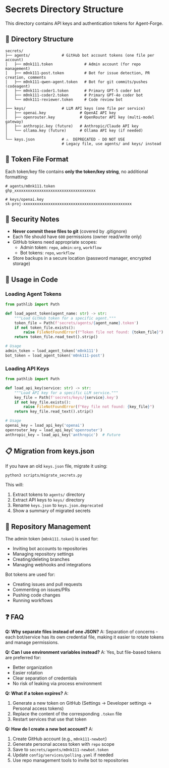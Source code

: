 # Secrets Directory Structure

This directory contains API keys and authentication tokens for Agent-Forge.

## 📁 Directory Structure

```
secrets/
├── agents/              # GitHub bot account tokens (one file per account)
│   ├── m0nk111.token              # Admin account (for repo management)
│   ├── m0nk111-post.token         # Bot for issue detection, PR creation, comments
│   ├── m0nk111-qwen-agent.token   # Bot for git commits/pushes (codeagent)
│   ├── m0nk111-coder1.token       # Primary GPT-5 coder bot
│   ├── m0nk111-coder2.token       # Primary GPT-4o coder bot
│   └── m0nk111-reviewer.token     # Code review bot
│
├── keys/                # LLM API keys (one file per service)
│   ├── openai.key               # OpenAI API key
│   ├── openrouter.key           # OpenRouter API key (multi-model gateway)
│   ├── anthropic.key (future)   # Anthropic/Claude API key
│   └── ollama.key (future)      # Ollama API key (if needed)
│
└── keys.json            # ⚠️  DEPRECATED - DO NOT USE
                         # Legacy file, use agents/ and keys/ instead
```

## 🔑 Token File Format

Each token/key file contains **only the token/key string**, no additional formatting:

```
# agents/m0nk111.token
ghp_xxxxxxxxxxxxxxxxxxxxxxxxxxxxxxxxxxxx

# keys/openai.key
sk-proj-xxxxxxxxxxxxxxxxxxxxxxxxxxxxxxxxxxxxxxxxxxxxxxxx
```

## 🔐 Security Notes

- **Never commit these files to git** (covered by .gitignore)
- Each file should have `600` permissions (owner read/write only)
- GitHub tokens need appropriate scopes:
  - Admin token: `repo`, `admin:org`, `workflow`
  - Bot tokens: `repo`, `workflow`
- Store backups in a secure location (password manager, encrypted storage)

## 🔧 Usage in Code

### Loading Agent Tokens

```python
from pathlib import Path

def load_agent_token(agent_name: str) -> str:
    """Load GitHub token for a specific agent."""
    token_file = Path(f'secrets/agents/{agent_name}.token')
    if not token_file.exists():
        raise FileNotFoundError(f"Token file not found: {token_file}")
    return token_file.read_text().strip()

# Usage
admin_token = load_agent_token('m0nk111')
bot_token = load_agent_token('m0nk111-post')
```

### Loading API Keys

```python
from pathlib import Path

def load_api_key(service: str) -> str:
    """Load API key for a specific LLM service."""
    key_file = Path(f'secrets/keys/{service}.key')
    if not key_file.exists():
        raise FileNotFoundError(f"Key file not found: {key_file}")
    return key_file.read_text().strip()

# Usage
openai_key = load_api_key('openai')
openrouter_key = load_api_key('openrouter')
anthropic_key = load_api_key('anthropic')  # Future
```

## 📋 Migration from keys.json

If you have an old `keys.json` file, migrate it using:

```bash
python3 scripts/migrate_secrets.py
```

This will:
1. Extract tokens to `agents/` directory
2. Extract API keys to `keys/` directory
3. Rename `keys.json` to `keys.json.deprecated`
4. Show a summary of migrated secrets

## 🎯 Repository Management

The admin token (`m0nk111.token`) is used for:
- Inviting bot accounts to repositories
- Managing repository settings
- Creating/deleting branches
- Managing webhooks and integrations

Bot tokens are used for:
- Creating issues and pull requests
- Commenting on issues/PRs
- Pushing code changes
- Running workflows

## ❓ FAQ

**Q: Why separate files instead of one JSON?**
A: Separation of concerns - each bot/service has its own credential file, making it easier to rotate tokens and manage permissions.

**Q: Can I use environment variables instead?**
A: Yes, but file-based tokens are preferred for:
- Better organization
- Easier rotation
- Clear separation of credentials
- No risk of leaking via process environment

**Q: What if a token expires?**
A: 
1. Generate a new token on GitHub (Settings → Developer settings → Personal access tokens)
2. Replace the content of the corresponding `.token` file
3. Restart services that use that token

**Q: How do I create a new bot account?**
A:
1. Create GitHub account (e.g., `m0nk111-newbot`)
2. Generate personal access token with `repo` scope
3. Save to `secrets/agents/m0nk111-newbot.token`
4. Update `config/services/polling.yaml` if needed
5. Use repo management tools to invite bot to repositories
